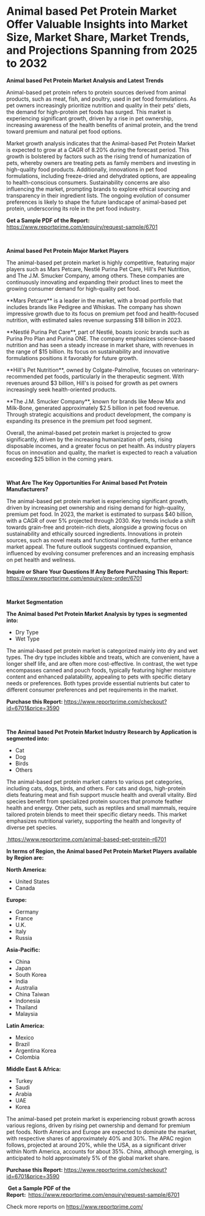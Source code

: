<p><h1>Animal based Pet Protein Market Offer Valuable Insights into Market Size, Market Share, Market Trends, and Projections Spanning from 2025 to 2032</h1></p><p><strong>Animal based Pet Protein Market Analysis and Latest Trends</strong></p>
<p><p>Animal-based pet protein refers to protein sources derived from animal products, such as meat, fish, and poultry, used in pet food formulations. As pet owners increasingly prioritize nutrition and quality in their pets' diets, the demand for high-protein pet foods has surged. This market is experiencing significant growth, driven by a rise in pet ownership, increasing awareness of the health benefits of animal protein, and the trend toward premium and natural pet food options.</p><p>Market growth analysis indicates that the Animal-based Pet Protein Market is expected to grow at a CAGR of 8.20% during the forecast period. This growth is bolstered by factors such as the rising trend of humanization of pets, whereby owners are treating pets as family members and investing in high-quality food products. Additionally, innovations in pet food formulations, including freeze-dried and dehydrated options, are appealing to health-conscious consumers. Sustainability concerns are also influencing the market, prompting brands to explore ethical sourcing and transparency in their ingredient lists. The ongoing evolution of consumer preferences is likely to shape the future landscape of animal-based pet protein, underscoring its role in the pet food industry.</p></p>
<p><strong>Get a Sample PDF of the Report:&nbsp;</strong> <a href="https://www.reportprime.com/enquiry/request-sample/6701?utm_campaign=3568&utm_medium=2&utm_source=Github&utm_content=ia&utm_term=19032025&utm_id=animal-based-pet-protein">https://www.reportprime.com/enquiry/request-sample/6701</a></p>
<p>&nbsp;</p>
<p><strong>Animal based Pet Protein Major Market Players</strong></p>
<p><p>The animal-based pet protein market is highly competitive, featuring major players such as Mars Petcare, Nestlé Purina Pet Care, Hill's Pet Nutrition, and The J.M. Smucker Company, among others. These companies are continuously innovating and expanding their product lines to meet the growing consumer demand for high-quality pet food.</p><p>**Mars Petcare** is a leader in the market, with a broad portfolio that includes brands like Pedigree and Whiskas. The company has shown impressive growth due to its focus on premium pet food and health-focused nutrition, with estimated sales revenue surpassing $18 billion in 2023.</p><p>**Nestlé Purina Pet Care**, part of Nestlé, boasts iconic brands such as Purina Pro Plan and Purina ONE. The company emphasizes science-based nutrition and has seen a steady increase in market share, with revenues in the range of $15 billion. Its focus on sustainability and innovative formulations positions it favorably for future growth.</p><p>**Hill's Pet Nutrition**, owned by Colgate-Palmolive, focuses on veterinary-recommended pet foods, particularly in the therapeutic segment. With revenues around $3 billion, Hill's is poised for growth as pet owners increasingly seek health-oriented products.</p><p>**The J.M. Smucker Company**, known for brands like Meow Mix and Milk-Bone, generated approximately $2.5 billion in pet food revenue. Through strategic acquisitions and product development, the company is expanding its presence in the premium pet food segment.</p><p>Overall, the animal-based pet protein market is projected to grow significantly, driven by the increasing humanization of pets, rising disposable incomes, and a greater focus on pet health. As industry players focus on innovation and quality, the market is expected to reach a valuation exceeding $25 billion in the coming years.</p></p>
<p>&nbsp;</p>
<p><strong>What Are The Key Opportunities For Animal based Pet Protein Manufacturers?</strong></p>
<p><p>The animal-based pet protein market is experiencing significant growth, driven by increasing pet ownership and rising demand for high-quality, premium pet food. In 2023, the market is estimated to surpass $40 billion, with a CAGR of over 5% projected through 2030. Key trends include a shift towards grain-free and protein-rich diets, alongside a growing focus on sustainability and ethically sourced ingredients. Innovations in protein sources, such as novel meats and functional ingredients, further enhance market appeal. The future outlook suggests continued expansion, influenced by evolving consumer preferences and an increasing emphasis on pet health and wellness.</p></p>
<p><strong>Inquire or Share Your Questions If Any Before Purchasing This Report:</strong> <a href="https://www.reportprime.com/enquiry/pre-order/6701?utm_campaign=3568&utm_medium=2&utm_source=Github&utm_content=ia&utm_term=19032025&utm_id=animal-based-pet-protein">https://www.reportprime.com/enquiry/pre-order/6701</a></p>
<p>&nbsp;</p>
<p><strong>Market Segmentation</strong></p>
<p><strong>The Animal based Pet Protein Market Analysis by types is segmented into:</strong></p>
<p><ul><li>Dry Type</li><li>Wet Type</li></ul></p>
<p><p>The animal-based pet protein market is categorized mainly into dry and wet types. The dry type includes kibble and treats, which are convenient, have a longer shelf life, and are often more cost-effective. In contrast, the wet type encompasses canned and pouch foods, typically featuring higher moisture content and enhanced palatability, appealing to pets with specific dietary needs or preferences. Both types provide essential nutrients but cater to different consumer preferences and pet requirements in the market.</p></p>
<p><strong>Purchase this Report:&nbsp;</strong><a href="https://www.reportprime.com/checkout?id=6701&price=3590&utm_campaign=3568&utm_medium=2&utm_source=Github&utm_content=ia&utm_term=19032025&utm_id=animal-based-pet-protein">https://www.reportprime.com/checkout?id=6701&price=3590</a></p>
<p>&nbsp;</p>
<p><strong>The Animal based Pet Protein Market Industry Research by Application is segmented into:</strong></p>
<p><ul><li>Cat</li><li>Dog</li><li>Birds</li><li>Others</li></ul></p>
<p><p>The animal-based pet protein market caters to various pet categories, including cats, dogs, birds, and others. For cats and dogs, high-protein diets featuring meat and fish support muscle health and overall vitality. Bird species benefit from specialized protein sources that promote feather health and energy. Other pets, such as reptiles and small mammals, require tailored protein blends to meet their specific dietary needs. This market emphasizes nutritional variety, supporting the health and longevity of diverse pet species.</p></p>
<p><a href="https://www.reportprime.com/animal-based-pet-protein-r6701?utm_campaign=3568&utm_medium=2&utm_source=Github&utm_content=ia&utm_term=19032025&utm_id=animal-based-pet-protein">&nbsp;https://www.reportprime.com/animal-based-pet-protein-r6701</a></p>
<p><strong>In terms of Region, the Animal based Pet Protein Market Players available by Region are:</strong></p>
<p>
    <p> <strong> North America: </strong>
        <ul>
            <li>United States</li>
            <li>Canada</li>
        </ul>
        </p> 
    <p> <strong> Europe: </strong>
        <ul>
            <li>Germany</li>
            <li>France</li>
            <li>U.K.</li>
            <li>Italy</li>
            <li>Russia</li>
        </ul>
        </p> 
    <p> <strong> Asia-Pacific: </strong>
        <ul>
            <li>China</li>
            <li>Japan</li>
            <li>South Korea</li>
            <li>India</li>
            <li>Australia</li>
            <li>China Taiwan</li>
            <li>Indonesia</li>
            <li>Thailand</li>
            <li>Malaysia</li>
        </ul>
        </p> 
    <p> <strong> Latin America: </strong>
        <ul>
            <li>Mexico</li>
            <li>Brazil</li>
            <li>Argentina Korea</li>
            <li>Colombia</li>
        </ul>
        </p> 
    <p> <strong> Middle East & Africa: </strong>
        <ul>
            <li>Turkey</li>
            <li>Saudi</li>
            <li>Arabia</li>
            <li>UAE</li>
            <li>Korea</li>
        </ul>
    </p>
    </p>
<p><p>The animal-based pet protein market is experiencing robust growth across various regions, driven by rising pet ownership and demand for premium pet foods. North America and Europe are expected to dominate the market, with respective shares of approximately 40% and 30%. The APAC region follows, projected at around 20%, while the USA, as a significant driver within North America, accounts for about 35%. China, although emerging, is anticipated to hold approximately 5% of the global market share.</p></p>
<p><strong>Purchase this Report: </strong><a href="https://www.reportprime.com/checkout?id=6701&price=3590&utm_campaign=3568&utm_medium=2&utm_source=Github&utm_content=ia&utm_term=19032025&utm_id=animal-based-pet-protein">https://www.reportprime.com/checkout?id=6701&price=3590</a></p>
<p>&nbsp;<strong>Get a Sample PDF of the Report:&nbsp;&nbsp;</strong><a href="https://www.reportprime.com/enquiry/request-sample/6701?utm_campaign=3568&utm_medium=2&utm_source=Github&utm_content=ia&utm_term=19032025&utm_id=animal-based-pet-protein">https://www.reportprime.com/enquiry/request-sample/6701</a></p>
<p><strong></strong></p>
<p>Check more reports on <a href="https://www.reportprime.com/?utm_campaign=3568&utm_medium=2&utm_source=Github&utm_content=ia&utm_term=19032025&utm_id=animal-based-pet-protein">https://www.reportprime.com/</a></p>